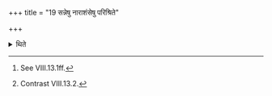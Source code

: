 +++
title = "19 सन्नेषु नाराशंसेषु परिश्रिते"

+++

<details><summary>थिते</summary>

19. After the Narāśaṁsa-vessels are kept down, the perform the Pitr̥medha[^1] in an enclosed place of the Mārjālīya.[^2]  

[^1]: See VIII.13.1ff.  

[^2]: Contrast VIII.13.2.  
</details>
